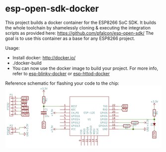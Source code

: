# esp-open-sdk-docker
This project builds a docker container for the ESP8266 SoC SDK. It builds the whole toolchain by shamelessly cloning & executing the integration scripts as provided here: https://github.com/pfalcon/esp-open-sdk/ The goal is to use this container as a base for any ESP8266 project.

Usage:
- Install docker: http://docker.io/
- ./docker-build
- You can now use the docker image to build your project. For more info, refer to  [esp-blinky-docker](https://github.com/nevers/esp-blinky-docker/) or [esp-httpd-docker](https://github.com/nevers/esp-httpd-docker/)

Reference schematic for flashing your code to the chip:
![Schematic](schematics/esp8266.png)
